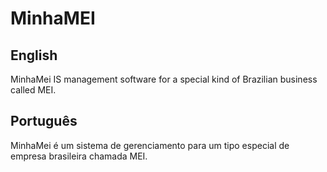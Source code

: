 # MinhaMEI

## English
MinhaMei IS management software for a special kind of Brazilian business called MEI.

## Português 
MinhaMei é um sistema de gerenciamento para um tipo especial de empresa brasileira chamada MEI.
